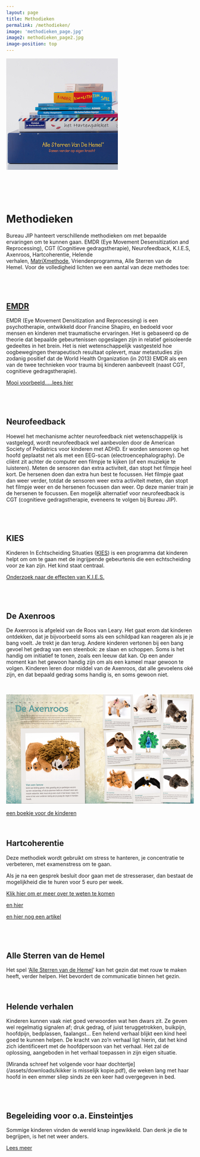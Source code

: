 ```yaml
---
layout: page
title: Methodieken
permalink: /methodieken/
image: 'methodieken_page.jpg'
image2: methodieken_page2.jpg
image-position: top
---
```


![](/uploads/versions/plaatje-bij-methodieken---x----300-299x---.jpg)

# &nbsp;

# Methodieken

Bureau JIP hanteert verschillende methodieken om met bepaalde ervaringen om te kunnen gaan. EMDR (Eye Movement Desensitization and Reprocessing), CGT (Cognitieve gedragstherapie), Neurofeedback, K.I.E.S, Axenroos, Hartcoherentie,&nbsp;Helende verhalen,&nbsp;[MatriXmethode](http://matrixmethodeinstituut.nl/),&nbsp;Vriendenprogramma, Alle Sterren van de Hemel.&nbsp;Voor de volledigheid lichten we een aantal van deze methodes toe:

## &nbsp;

## [EMDR](/assets/downloads/emdr-folder.pdf)

EMDR (Eye Movement Densitization and Reprocessing) is een psychotherapie, ontwikkeld door Francine Shapiro, en bedoeld voor mensen en kinderen met traumatische ervaringen. Het is gebaseerd op de theorie dat bepaalde gebeurtenissen opgeslagen zijn in relatief geisoleerde gedeeltes in het brein. Het is niet wetenschappelijk vastgesteld hoe oogbewegingen therapeutisch resultaat oplevert, maar metastudies zijn zodanig positief dat de World Health Organization (in 2013) EMDR als een van de twee technieken voor trauma bij kinderen aanbeveelt (naast CGT, cognitieve gedragstherapie).

[Mooi voorbeeld…..lees hier](/assets/downloads/emdr.pdf)

## &nbsp;

## Neurofeedback

Hoewel het mechanisme achter neurofeedback niet wetenschappelijk is vastgelegd, wordt neurofeedback wel&nbsp;aanbevolen door de American Society of Pediatrics voor kinderen met ADHD. Er worden sensoren op het hoofd geplaatst net als met een EEG-scan (electroencephalography). De cli&euml;nt&nbsp;zit achter de computer een filmpje te kijken (of een muziekje te luisteren). Meten de sensoren dan extra activiteit, dan stopt het filmpje heel kort. De hersenen doen dan extra hun best te focussen.&nbsp;Het filmpje gaat dan weer verder, totdat de sensoren weer extra activiteit meten, dan stopt het filmpje weer en de hersenen focussen dan weer.&nbsp;Op&nbsp;deze manier train je de hersenen te focussen.&nbsp;Een mogelijk alternatief voor neurofeedback is CGT (cognitieve gedragstherapie, eveneens te volgen bij Bureau JIP).

## &nbsp;

## KIES

Kinderen In Echtscheiding Situaties ([KIES](http://kiesvoorhetkind.nl)) is een programma dat kinderen helpt om om te gaan met de ingrijpende gebeurtenis die een echtscheiding voor ze kan zijn. Het kind staat centraal.

[Onderzoek naar de effecten van K.I.E.S.](/assets/downloads/samenvatting-onderzoek-kies-voor-het-kind.pdf)

## &nbsp;

## De Axenroos

De Axenroos is afgeleid van de Roos van Leary. Het gaat erom dat kinderen ontdekken, dat je bijvoorbeeld soms als een schildpad kan reageren als je je bang voelt. Je trekt je dan terug. Andere kinderen vertonen bij een bang gevoel het gedrag van een steenbok: ze slaan en schoppen. Soms is het handig om initiatief te tonen, zoals een leeuw dat kan. Op een ander moment kan het gewoon handig zijn om als een kameel maar gewoon te volgen. Kinderen leren door middel van de Axenroos, dat alle gevoelens ok&eacute; zijn, en dat bepaald gedrag soms handig is, en soms gewoon niet.

&nbsp;

![](/uploads/versions/axenroos-plaatje---x----600-349x---.png)

[een boekje voor de kinderen](http://en.calameo.com/read/000223335272ddaefca5a)

&nbsp;

## Hartcoherentie

Deze methodiek wordt gebruikt om stress te hanteren, je concentratie te verbeteren, met examenstress om te gaan.

Als je na een gesprek besluit door gaan met de stresseraser, dan bestaat de mogelijkheid die te huren voor 5 euro per week.

[Klik hier om er meer over te weten te komen](/assets/downloads/hartfocus.pdf)

[en hier](/assets/downloads/onzegevoelensenemoties.pdf)

[en hier nog een artikel](/assets/downloads/een_kloppend_geheel.pdf)

## &nbsp;

## Alle Sterren van de Hemel

Het spel ‘[Alle Sterren van de Hemel](http://youtu.be/J8ji3LOJT6c)’ kan het gezin dat met rouw te maken heeft, verder helpen. Het bevordert de communicatie binnen het gezin.

&nbsp;

## Helende verhalen

Kinderen kunnen vaak niet goed verwoorden wat hen dwars zit. Ze geven wel regelmatig signalen af; druk gedrag, of juist teruggetrokken, buikpijn, hoofdpijn, bedplassen, faalangst… Een helend verhaal blijkt een kind heel goed te kunnen helpen. De kracht van zo’n verhaal ligt hierin, dat het kind zich identificeert met de hoofdpersoon van het verhaal. Het zal de oplossing, aangeboden in het verhaal toepassen in zijn eigen situatie.

[Miranda schreef het volgende voor haar dochtertje](/assets/downloads/kikker is misselijk kopie.pdf), die weken lang met haar hoofd in een emmer sliep sinds ze een keer had overgegeven in bed.

## &nbsp;

## Begeleiding voor o.a. Einsteintjes

Sommige kinderen vinden de wereld knap ingewikkeld. Dan denk je die te begrijpen, is het net weer anders.&nbsp;

[Lees meer](/assets/downloads/einstein-begeleiding.pdf)
